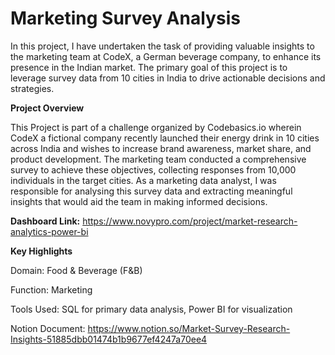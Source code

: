 # Marketing Survey Analysis

In this project, I have undertaken the task of providing valuable insights to the marketing team at CodeX, a German beverage company, to enhance its presence in the Indian market. The primary goal of this project is to leverage survey data from 10 cities in India to drive actionable decisions and strategies.

**Project Overview**

This Project is part of a challenge organized by Codebasics.io wherein CodeX a fictional company recently launched their energy drink in 10 cities across India and wishes to increase brand awareness, market share, and product development. The marketing team conducted a comprehensive survey to achieve these objectives, collecting responses from 10,000 individuals in the target cities. As a marketing data analyst, I was responsible for analysing this survey data and extracting meaningful insights that would aid the team in making informed decisions.

**Dashboard Link:**  https://www.novypro.com/project/market-research-analytics-power-bi

**Key Highlights**

Domain: Food & Beverage (F&B)

Function: Marketing

Tools Used: SQL for primary data analysis, Power BI for visualization

Notion Document: https://www.notion.so/Market-Survey-Research-Insights-51885dbb01474b1b9677ef4247a70ee4 
